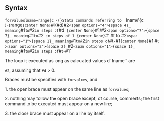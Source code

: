 ## Syntax

`forvalueslname=range{c -(}Stata commands referring to  `lname'{c )-}range`{center
None}`#1(#d)#2` <span options="4">{space 4}_ meaning `#1`
to `#2` in steps of `#d` {center None}`#1/#2` <span
options="7">{space 7}_ meaning `#1` to `#2` in steps of 1 {center
None}`#1 #t to #2` <span options="1">{space 1}_ meaning `#1`
to `#2` in steps of `#t` - `#1`{center None}`#1 #t :`<span
options="2">{space 2}_`#2` <span options="1">{space 1}_
meaning `#1` to `#2` in steps of `#t` - `#1`

The loop is executed as long as calculated values of   lname'`
are

`#2`, assuming that `#d` &gt; 0.

Braces must be specified with `forvalues`, and

1\. the open brace must appear on the same line as `forvalues`;

2\. nothing may follow the open brace except, of course, comments; the
first command to be executed must appear on a new line;

3\. the close brace must appear on a line by itself.
